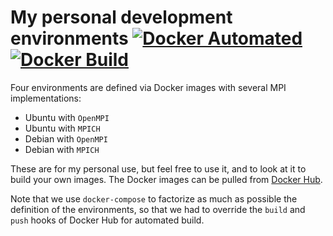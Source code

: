 # My personal development environments [![Docker Automated](https://img.shields.io/docker/cloud/automated/pierremarchand/scientific_development_env.svg)](https://img.shields.io/docker/cloud/automated/pierremarchand/scientific_development_env) [![Docker Build](https://img.shields.io/docker/cloud/build/pierremarchand/scientific_development_env.svg)](https://img.shields.io/docker/cloud/build/pierremarchand/scientific_development_env)

Four environments are defined via Docker images with several MPI implementations:

- Ubuntu with `OpenMPI`
- Ubuntu with `MPICH`
- Debian with `OpenMPI`
- Debian with `MPICH`

These are for my personal use, but feel free to use it, and to look at it to build your own images. The Docker images can be pulled from [Docker Hub](https://hub.docker.com/repository/docker/pierremarchand/scientific_development_env).

Note that we use `docker-compose` to factorize as much as possible the definition of the environments, so that we had to override the `build` and `push` hooks of Docker Hub for automated build.
